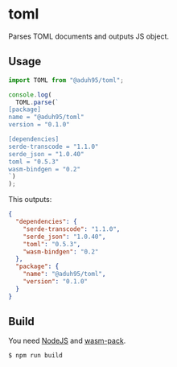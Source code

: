 # toml

Parses TOML documents and outputs JS object.

## Usage

```js
import TOML from "@aduh95/toml";

console.log(
  TOML.parse(`
[package]
name = "@aduh95/toml"
version = "0.1.0"

[dependencies]
serde-transcode = "1.1.0"
serde_json = "1.0.40"
toml = "0.5.3"
wasm-bindgen = "0.2"
`)
);
```

This outputs:

```json
{
  "dependencies": {
    "serde-transcode": "1.1.0",
    "serde_json": "1.0.40",
    "toml": "0.5.3",
    "wasm-bindgen": "0.2"
  },
  "package": {
    "name": "@aduh95/toml",
    "version": "0.1.0"
  }
}
```

## Build

You need [NodeJS](https://nodejs.org) and
[wasm-pack](https://rustwasm.github.io/wasm-pack/installer/).

```console
$ npm run build
```
